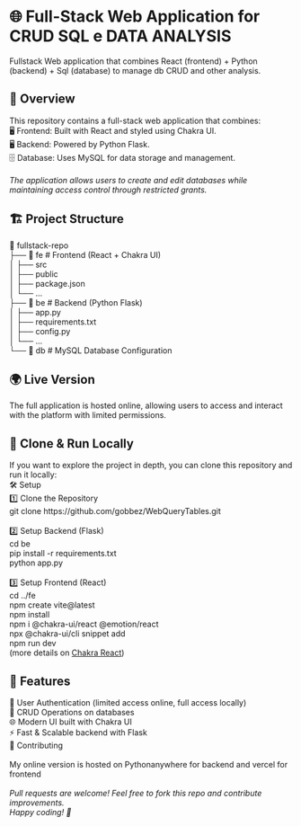 <h1>🌐 Full-Stack Web Application for CRUD SQL e DATA ANALYSIS</h1>
Fullstack Web application that combines React (frontend) + Python (backend) + Sql (database) to manage db CRUD and other analysis.

<h2>🚀 Overview </h2>
This repository contains a full-stack web application that combines: <br>
🖥️ Frontend: Built with React and styled using Chakra UI. <br>
🖥️ Backend: Powered by Python Flask. <br>
🗄️ Database: Uses MySQL for data storage and management. <br>
<br>
<i>The application allows users to create and edit databases while maintaining access control through restricted grants.</i>

<h2>🏗️ Project Structure </h2>
📂 fullstack-repo <br>
├── 📂 fe  # Frontend (React + Chakra UI) <br>
│   ├── src <br>
│   ├── public <br>
│   ├── package.json <br>
│   └── ... <br>
├── 📂 be  # Backend (Python Flask) <br>
│   ├── app.py <br>
│   ├── requirements.txt <br>
│   ├── config.py <br>
│   └── ... <br>
└── 📂 db  # MySQL Database Configuration <br>

<h2> 🌍 Live Version </h2>
The full application is hosted online, allowing users to access and interact with the platform with limited permissions.

<h2>🔄 Clone & Run Locally </h2>
If you want to explore the project in depth, you can clone this repository and run it locally: <br>
🛠️ Setup <br>
1️⃣ Clone the Repository <br>
git clone https://github.com/gobbez/WebQueryTables.git <br> 
<br>
2️⃣ Setup Backend (Flask) <br>
cd be <br>
pip install -r requirements.txt <br>
python app.py <br>
<br>
3️⃣ Setup Frontend (React) <br>
cd ../fe <br>
npm create vite@latest <br>
npm install <br>
npm i @chakra-ui/react @emotion/react <br>
npx @chakra-ui/cli snippet add <br>
npm run dev <br>
(more details on <a href="https://www.chakra-ui.com/docs/get-started/installation">Chakra React</a>)

<h2>🎯 Features</h2>
📌 User Authentication (limited access online, full access locally) <br>
🔄 CRUD Operations on databases <br>
🌐 Modern UI built with Chakra UI <br>
⚡ Fast & Scalable backend with Flask <br>
🤝 Contributing <br>
<br>
My online version is hosted on Pythonanywhere for backend and vercel for frontend <br><br>
<i>Pull requests are welcome! Feel free to fork this repo and contribute improvements. <br>
Happy coding! 🚀</i>
